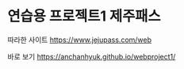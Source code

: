 # 연습용 프로젝트1 제주패스


따라한 사이트
https://www.jejupass.com/web

바로 보기
https://anchanhyuk.github.io/webproject1/

